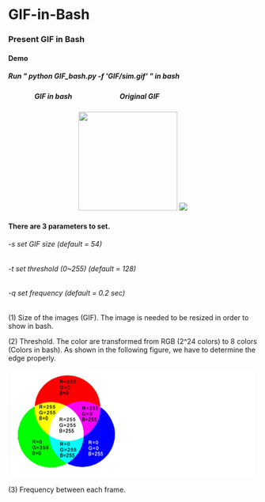 # GIF-in-Bash
### Present GIF in Bash

#### Demo

##### Run " python GIF_bash.py -f 'GIF/sim.gif' " in bash
##### &#160;&#160;&#160;&#160;&#160;&#160;&#160;&#160;&#160;&#160;&#160;&#160;&#160;&#160;&#160;&#160;GIF in bash     &#160;&#160;&#160;&#160;&#160;&#160;&#160;&#160;&#160;&#160;&#160;&#160;&#160;&#160;&#160;&#160;&#160;&#160;&#160;&#160;&#160;&#160;&#160;&#160;&#160;&#160;&#160;&#160;Original GIF
<p align="center"> 
    <img src="https://i.imgur.com/QaXuaUF.gif" style="width:200px;height:200px;">
        <img src="https://media.tenor.com/images/0a1652de311806ce55820a7115993853/tenor.gif">
</p>

#### There are 3 parameters to set.
###### -s set GIF size (default = 54)
###### -t set threshold (0~255) (default = 128)
###### -q set frequency (default = 0.2 sec)

(1) Size of the images (GIF). The image is needed to be resized in order to show in bash.

(2) Threshold. The color are transformed from RGB (2^24 colors) to 8 colors (Colors in bash). As shown in the following figure, we have to determine the edge properly.

<p align="center"> 
    <img src="https://github.com/LeonChen66/GIF-in-Bash/blob/master/images/colors.png?raw=true">
</p>

(3) Frequency between each frame. 

